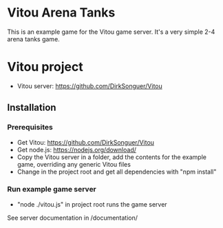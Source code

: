 
# Vitou Arena Tanks

This is an example game for the Vitou game server. It's a very simple 2-4 arena tanks game.

# Vitou project

* Vitou server: https://github.com/DirkSonguer/Vitou

## Installation

### Prerequisites

* Get Vitou: https://github.com/DirkSonguer/Vitou
* Get node.js: https://nodejs.org/download/
* Copy the Vitou server in a folder, add the contents for the example game, overriding any generic Vitou files
* Change in the project root and get all dependencies with "npm install"

### Run example game server

* "node ./vitou.js" in project root runs the game server 

See server documentation in /documentation/
